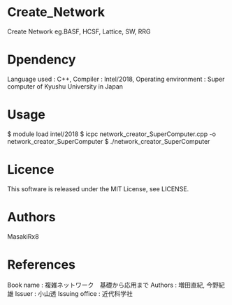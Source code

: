 # Create_Network
Create Network  eg.BASF, HCSF, Lattice, SW, RRG
# Dpendency
Language used : C++,  Compiler : Intel/2018, Operating environment :  Super computer of Kyushu University in Japan
# Usage
$ module load intel/2018
$ icpc network_creator_SuperComputer.cpp -o network_creator_SuperComputer
$ ./network_creator_SuperComputer
# Licence
This software is released under the MIT License, see LICENSE.
# Authors
MasakiRx8
# References
Book name : 複雑ネットワーク　基礎から応用まで  Authors : 増田直紀, 今野紀雄  Issuer : 小山透  Issuing office : 近代科学社
